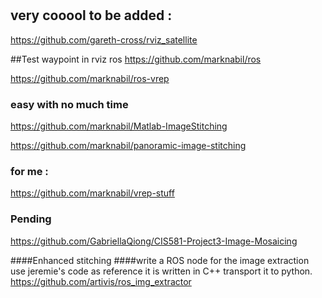 #
## very cooool to be added : 
https://github.com/gareth-cross/rviz_satellite

##Test
waypoint in rviz ros
https://github.com/marknabil/ros

https://github.com/marknabil/ros-vrep

### easy with no much time 

https://github.com/marknabil/Matlab-ImageStitching

https://github.com/marknabil/panoramic-image-stitching

### for me : 

https://github.com/marknabil/vrep-stuff

### Pending 
https://github.com/GabriellaQiong/CIS581-Project3-Image-Mosaicing

####Enhanced stitching 
####write a ROS node for the image extraction
use jeremie's code as reference it is written in C++ transport it to python.
https://github.com/artivis/ros_img_extractor
